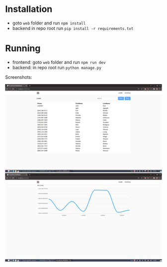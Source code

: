 # Installation

- goto `web` folder and run `npm install`
- backend in repo root run `pip install -r requirements.txt`

# Running

- frontend: goto `web` folder and run `npm run dev`
- backend: in repo root run `python manage.py`

Screenshots:

![](leads.png)
![](btc.png)
